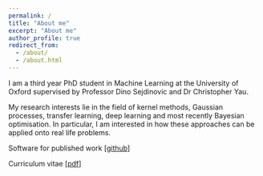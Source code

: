 ```yaml
---
permalink: /
title: "About me"
excerpt: "About me"
author_profile: true
redirect_from: 
  - /about/
  - /about.html
---
```

I am a third year PhD student in Machine Learning at the University of Oxford supervised by Professor Dino Sejdinovic and Dr Christopher Yau.

My research interests lie in the field of kernel methods, Gaussian processes, transfer learning, deep learning and most recently Bayesian optimisation. In particular, I am interested in how these approaches can be applied onto real life problems. 

Software for published work [[github](https://github.com/hcllaw)]

Curriculum vitae [[pdf](http://hcllaw.github.io/files/leon-cv-7.pdf)]

